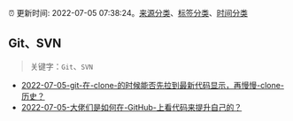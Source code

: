 :alarm_clock: 更新时间: 2022-07-05 07:38:24。[来源分类](../README.md)、[标签分类](../TAGS.md)、[时间分类](../TIMELINE.md)

## Git、SVN


> 关键字：`Git`、`SVN`



- [2022-07-05-git-在-clone-的时候能否先拉到最新代码显示，再慢慢-clone-历史？](https://www.v2ex.com/t/864214) 
- [2022-07-05-大佬们是如何在-GitHub-上看代码来提升自己的？](https://www.v2ex.com/t/864190) 